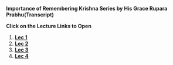 **Importance of Remembering Krishna Series by His Grace Rupara Prabhu(Transcript)**

**Click on the Lecture Links to Open** 

1. **[Lec 1](https://nigamakalpataru.github.io/Transcriptions/ImportanceofRememberingKrishna/Lec1)**
2. **[Lec 2](https://nigamakalpataru.github.io/Transcriptions/ImportanceofRememberingKrishna/Lec2)**
3. **[Lec 3](https://nigamakalpataru.github.io/Transcriptions/ImportanceofRememberingKrishna/Lec3)**
4. **[Lec 4](https://nigamakalpataru.github.io/Transcriptions/ImportanceofRememberingKrishna/Lec4)**
